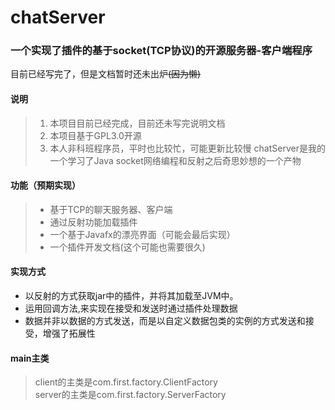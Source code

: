 # chatServer
### 一个实现了插件的基于socket(TCP协议)的开源服务器-客户端程序
目前已经写完了，但是文档暂时还未出炉~~(因为懒)~~
#### 说明
>1. 本项目目前已经完成，目前还未写完说明文档
>2. 本项目基于GPL3.0开源
>3. 本人非科班程序员，平时也比较忙，可能更新比较慢
chatServer是我的一个学习了Java socket网络编程和反射之后奇思妙想的一个产物
#### 功能（预期实现）
> * 基于TCP的聊天服务器、客户端
> * 通过反射功能加载插件
> * 一个基于Javafx的漂亮界面（可能会最后实现）
> * 一个插件开发文档(这个可能也需要很久)
#### 实现方式
* 以反射的方式获取jar中的插件，并将其加载至JVM中。  
* 运用回调方法,来实现在接受和发送时通过插件处理数据  
* 数据并非以数据的方式发送，而是以自定义数据包类的实例的方式发送和接受，增强了拓展性
#### main主类
>client的主类是com.first.factory.ClientFactory  
>server的主类是com.first.factory.ServerFactory